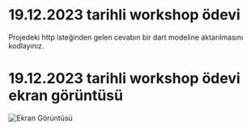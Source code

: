 # 19.12.2023 tarihli workshop ödevi

Projedeki http isteğinden gelen cevabın bir dart modeline aktarılmasını kodlayınız.

# 19.12.2023 tarihli workshop ödevi ekran görüntüsü
![Ekran Görüntüsü](https://github.com/berkeercin/httpexample/assets/66337552/b72529e1-4adf-4edd-9af8-07463bac01ef)
